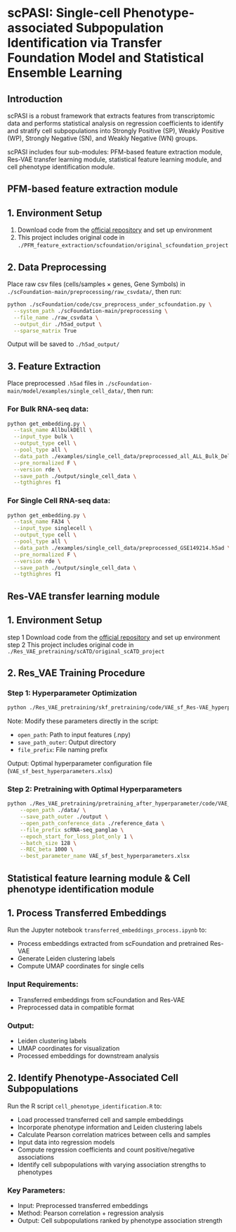 # scPASI: Single-cell Phenotype-associated Subpopulation Identification via Transfer Foundation Model and Statistical Ensemble Learning

## Introduction

scPASI is a robust framework that extracts features from transcriptomic data and performs statistical analysis on regression coefficients to identify and stratify cell subpopulations into Strongly Positive (SP), Weakly Positive (WP), Strongly Negative (SN), and Weakly Negative (WN) groups.

scPASI includes four sub-modules: PFM-based feature extraction module, Res-VAE transfer learning module, statistical feature learning module, and cell phenotype identification module.

## PFM-based feature extraction module

##  1. Environment Setup

1. Download code from the [official repository](https://github.com/biomap-research/scFoundation) and set up environment
2. This project includes original code in `./PFM_feature_extraction/scfoundation/original_scfoundation_project` 

##  2. Data Preprocessing

Place raw csv files (cells/samples × genes, Gene Symbols) in `./scFoundation-main/preprocessing/raw_csvdata/`, then run:

```bash
python ./scFoundation/code/csv_preprocess_under_scfoundation.py \
  --system_path ./scFoundation-main/preprocessing \
  --file_name ./raw_csvdata \
  --output_dir ./h5ad_output \
  --sparse_matrix True
```

Output will be saved to `./h5ad_output/`

##  3. Feature Extraction

Place preprocessed `.h5ad` files in `./scFoundation-main/model/examples/single_cell_data/`, then run:

### For Bulk RNA-seq data:

```bash
python get_embedding.py \
  --task_name AllbulkDEll \
  --input_type bulk \
  --output_type cell \
  --pool_type all \
  --data_path ./examples/single_cell_data/preprocessed_all_ALL_Bulk_Dell.h5ad \
  --pre_normalized F \
  --version rde \
  --save_path ./output/single_cell_data \
  --tgthighres f1
```

### For Single Cell RNA-seq data:

```bash
python get_embedding.py \
  --task_name FA34 \
  --input_type singlecell \
  --output_type cell \
  --pool_type all \
  --data_path ./examples/single_cell_data/preprocessed_GSE149214.h5ad \
  --pre_normalized F \
  --version rde \
  --save_path ./output/single_cell_data \
  --tgthighres f1
```

## Res-VAE transfer learning module

## 1. Environment Setup

step 1 Download code from the [official repository](https://github.com/doriszmr/scATD) and set up environment
step 2 This project includes original code in `./Res_VAE_pretraining/scATD/original_scATD_project` 

##  2. Res_VAE Training Procedure

### Step 1: Hyperparameter Optimization

```bash
python ./Res_VAE_pretraining/skf_pretraining/code/VAE_sf_Res-VAE_hyperparam_pretraining.py
```

Note: Modify these parameters directly in the script:

- `open_path`: Path to input features (.npy)
- `save_path_outer`: Output directory
- `file_prefix`: File naming prefix

Output: Optimal hyperparameter configuration file (`VAE_sf_best_hyperparameters.xlsx`)

### Step 2: Pretraining with Optimal Hyperparameters

```bash
python ./Res_VAE_pretraining/pretraining_after_hyperparameter/code/VAE_sf_Res-VAEpretraining.py \
    --open_path ./data/ \
    --save_path_outer ./output \
    --open_path_conference_data ./reference_data \
    --file_prefix scRNA-seq_panglao \
    --epoch_start_for_loss_plot_only 1 \
    --batch_size 128 \
    --REC_beta 1000 \
    --best_parameter_name VAE_sf_best_hyperparameters.xlsx
```

## Statistical feature learning module & Cell phenotype identification module
## 1.  Process Transferred Embeddings

Run the Jupyter notebook `transferred_embeddings_process.ipynb` to:

- Process embeddings extracted from scFoundation and pretrained Res-VAE
- Generate Leiden clustering labels
- Compute UMAP coordinates for single cells

### Input Requirements:

- Transferred embeddings from scFoundation and Res-VAE
- Preprocessed data in compatible format

### Output:

- Leiden clustering labels
- UMAP coordinates for visualization
- Processed embeddings for downstream analysis

## 2. Identify Phenotype-Associated Cell Subpopulations

Run the R script `cell_phenotype_identification.R` to:

- Load processed transferred cell and sample embeddings
- Incorporate phenotype information and Leiden clustering labels
- Calculate Pearson correlation matrices between cells and samples
- Input data into regression models
- Compute regression coefficients and count positive/negative associations
- Identify cell subpopulations with varying association strengths to phenotypes

### Key Parameters:

- Input: Preprocessed transferred embeddings
- Method: Pearson correlation + regression analysis
- Output: Cell subpopulations ranked by phenotype association strength
